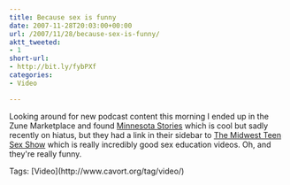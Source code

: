 ```yaml
---
title: Because sex is funny
date: 2007-11-28T20:03:00+00:00
url: /2007/11/28/because-sex-is-funny/
aktt_tweeted:
- 1
short-url:
- http://bit.ly/fybPXf
categories:
- Video

---
```

<div class='microid-mailto+http:sha1:ee1348c92c7d69ffabd27cab1789f7c07fc9aecf'>

Looking around for new podcast content this morning I ended up in the Zune Marketplace and found [Minnesota Stories](http://www.mnstories.com/) which is cool but sadly recently on hiatus, but they had a link in their sidebar to [The Midwest Teen Sex Show](http://midwestteensexshow.com) which is really incredibly good sex education videos. Oh, and they're really funny.

</div>

<div class="st-post-tags">
Tags: [Video](http://www.cavort.org/tag/video/)<br />
</div>